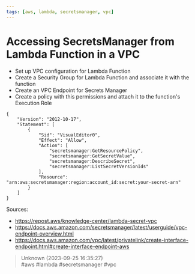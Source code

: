 ```yaml
---
tags: [aws, lambda, secretsmanager, vpc]
---
```


# Accessing SecretsManager from Lambda Function in a VPC

- Set up VPC configuration for Lambda Function
- Create a Security Group for Lambda Function and associate it with the function
- Create an VPC Endpoint for Secrets Manager
- Create a policy with this permissions and attach it to the function's Execution Role

```  
{  
    "Version": "2012-10-17",  
    "Statement": [  
        {  
            "Sid": "VisualEditor0",  
            "Effect": "Allow",  
            "Action": [  
                "secretsmanager:GetResourcePolicy",  
                "secretsmanager:GetSecretValue",  
                "secretsmanager:DescribeSecret",  
                "secretsmanager:ListSecretVersionIds"  
            ],  
            "Resource": "arn:aws:secretsmanager:region:account_id:secret:your-secret-arn"  
        }  
    ]  
}  
```

Sources:
- https://repost.aws/knowledge-center/lambda-secret-vpc
- https://docs.aws.amazon.com/secretsmanager/latest/userguide/vpc-endpoint-overview.html
- https://docs.aws.amazon.com/vpc/latest/privatelink/create-interface-endpoint.html#create-interface-endpoint-aws  

> Unknown (2023-09-25 16:35:27)  
> #aws #lambda #secretsmanager #vpc

